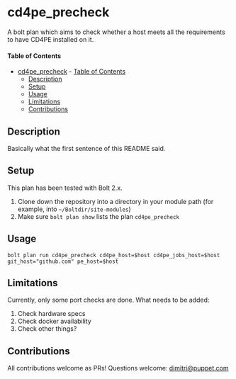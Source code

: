 # cd4pe_precheck

A bolt plan which aims to check whether a host meets all the requirements to have CD4PE installed on it.

#### Table of Contents

- [cd4pe_precheck](#cd4pe_precheck)
      - [Table of Contents](#table-of-contents)
  - [Description](#description)
  - [Setup](#setup)
  - [Usage](#usage)
  - [Limitations](#limitations)
  - [Contributions](#contributions)

## Description

Basically what the first sentence of this README said.

## Setup

This plan has been tested with Bolt 2.x.

1. Clone down the repository into a directory in your module path (for example, into `~/Boltdir/site-modules`)
2. Make sure `bolt plan show` lists the plan `cd4pe_precheck`

## Usage

```
bolt plan run cd4pe_precheck cd4pe_host=$host cd4pe_jobs_host=$host git_host="github.com" pe_host=$host
```

## Limitations

Currently, only some port checks are done.
What needs to be added:

1. Check hardware specs
2. Check docker availability
3. Check other things?

## Contributions

All contributions welcome as PRs! Questions welcome: dimitri@puppet.com